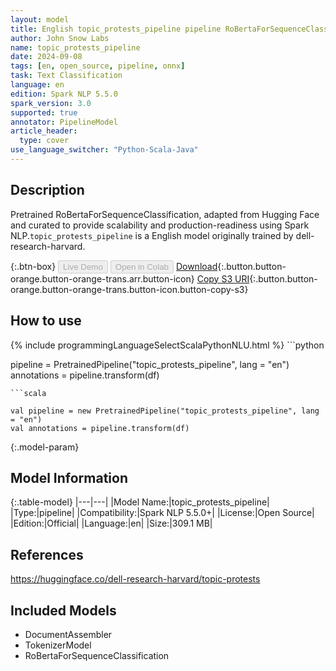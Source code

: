 ```yaml
---
layout: model
title: English topic_protests_pipeline pipeline RoBertaForSequenceClassification from dell-research-harvard
author: John Snow Labs
name: topic_protests_pipeline
date: 2024-09-08
tags: [en, open_source, pipeline, onnx]
task: Text Classification
language: en
edition: Spark NLP 5.5.0
spark_version: 3.0
supported: true
annotator: PipelineModel
article_header:
  type: cover
use_language_switcher: "Python-Scala-Java"
---
```


## Description

Pretrained RoBertaForSequenceClassification, adapted from Hugging Face and curated to provide scalability and production-readiness using Spark NLP.`topic_protests_pipeline` is a English model originally trained by dell-research-harvard.

{:.btn-box}
<button class="button button-orange" disabled>Live Demo</button>
<button class="button button-orange" disabled>Open in Colab</button>
[Download](https://s3.amazonaws.com/auxdata.johnsnowlabs.com/public/models/topic_protests_pipeline_en_5.5.0_3.0_1725831018234.zip){:.button.button-orange.button-orange-trans.arr.button-icon}
[Copy S3 URI](s3://auxdata.johnsnowlabs.com/public/models/topic_protests_pipeline_en_5.5.0_3.0_1725831018234.zip){:.button.button-orange.button-orange-trans.button-icon.button-copy-s3}

## How to use



<div class="tabs-box" markdown="1">
{% include programmingLanguageSelectScalaPythonNLU.html %}
```python

pipeline = PretrainedPipeline("topic_protests_pipeline", lang = "en")
annotations =  pipeline.transform(df)   

```
```scala

val pipeline = new PretrainedPipeline("topic_protests_pipeline", lang = "en")
val annotations = pipeline.transform(df)

```
</div>

{:.model-param}
## Model Information

{:.table-model}
|---|---|
|Model Name:|topic_protests_pipeline|
|Type:|pipeline|
|Compatibility:|Spark NLP 5.5.0+|
|License:|Open Source|
|Edition:|Official|
|Language:|en|
|Size:|309.1 MB|

## References

https://huggingface.co/dell-research-harvard/topic-protests

## Included Models

- DocumentAssembler
- TokenizerModel
- RoBertaForSequenceClassification